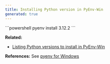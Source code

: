 ```yaml
---
title: Installing Python version in PyEnv-Win
generated: true
---
```


<div markdown="1" class="ans">
```powershell
pyenv install 3.12.2
```
</div>

**Related:**
- [Listing Python versions to install in PyEnv-Win](/en-US/pyenv-win/listing-python-versions-to-install)

**References:**
See [pyenv for Windows](https://github.com/pyenv-win/pyenv-win)
